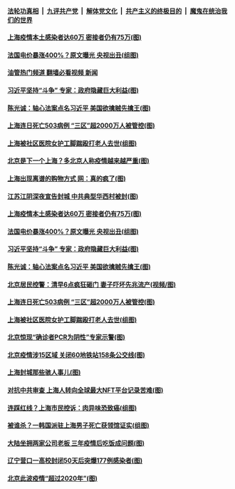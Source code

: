 ####  [法轮功真相](../../../../basic/blob/master/README.md?t=05070401) &nbsp;|&nbsp; [九评共产党](../../../../9ping.md/blob/master/README.md?t=05070401) &nbsp;|&nbsp; [解体党文化](../../../../jtdwh.md/blob/master/README.md?t=05070401)  &nbsp;|&nbsp; [共产主义的终极目的](../../../../gczydzjmd.md/blob/master/README.md?t=05070401) &nbsp;|&nbsp; [魔鬼在统治我们的世界](../../../../mgztzwmdsj.md/blob/master/README.md?t=05070401) 

#### [上海疫情本土感染者达60万 密接者仍有75万(图)](../pages/p1/1005640.md?t=05070401) 

#### [法国电价暴涨400%？原文曝光 央视出丑(组图)](../pages/p1/1005602.md?t=05070401) 

#### [油管热门频道 翻墙必看视频 新闻](http://45.76.130.85:81/youtube.html?05070401)

#### [习近平坚持“斗争” 专家：政府隐藏巨大利益(图)](../pages/p1/1005595.md?t=05070401) 

#### [陈光诚：轴心法案点名习近平 美国欲擒贼先擒王(图)](../pages/p1/1005593.md?t=05070401) 

#### [上海连日死亡503病例 “三区”超2000万人被管控(图)](../pages/p1/1005545.md?t=05070401) 

#### [上海被社区医院女护工脚踹殴打老人去世(组图)](../pages/p1/1005532.md?t=05070401) 

#### [北京是下一个上海？多北京人称疫情越来越严重(图)](../pages/p1/1005672.md?t=05070401) 

#### [上海出现离谱的购物方式 网：真的疯了(图)](../pages/p1/1005666.md?t=05070401) 

#### [江苏江阴深夜宣告封城 中共典型华西村被封(图)](../pages/p1/1005652.md?t=05070401) 

#### [上海疫情本土感染者达60万 密接者仍有75万(图)](../pages/p1/1005640.md?t=05070401) 

#### [法国电价暴涨400%？原文曝光 央视出丑(组图)](../pages/p1/1005602.md?t=05070401) 

#### [习近平坚持“斗争” 专家：政府隐藏巨大利益(图)](../pages/p1/1005595.md?t=05070401) 

#### [陈光诚：轴心法案点名习近平 美国欲擒贼先擒王(图)](../pages/p1/1005593.md?t=05070401) 

#### [北京居民控警：清早6点疯狂砸门 妻子吓坏先兆流产(视频/图)](../pages/p1/1005556.md?t=05070401) 

#### [上海连日死亡503病例 “三区”超2000万人被管控(图)](../pages/p1/1005545.md?t=05070401) 

#### [上海被社区医院女护工脚踹殴打老人去世(组图)](../pages/p1/1005532.md?t=05070401) 

#### [北京惊现“确诊者PCR为阴性”专家示警(图)](../pages/p1/1005529.md?t=05070401) 

#### [北京疫情涉15区域 关闭60地铁站158条公交线(图)](../pages/p1/1005523.md?t=05070401) 

#### [上海封城那些骇人事儿(图)](../pages/p1/1005499.md?t=05070401) 

#### [对抗中共审查 上海人转向全球最大NFT平台记录苦难(图)](../pages/p1/1005496.md?t=05070401) 

#### [连踩红线？上海市民控诉：肉异味恐致癌(组图)](../pages/p1/1005490.md?t=05070401) 

#### [被谁杀？一韩国派驻上海男子死亡获领馆证实(组图)](../pages/p1/1005487.md?t=05070401) 

#### [大陆坐拥两家公司老板 三年疫情后吃饭成问题(图)](../pages/p1/1005464.md?t=05070401) 


#### [辽宁营口一高校封闭50天后突爆177例感染者(图)](../pages/p1/1005443.md?t=05070401) 

#### [北京此波疫情“超过2020年”(图)](../pages/p1/1005454.md?t=05070401) 

<img src='http://gfw-breaker.win/goodnews/indexes/p1.md' width='0px' height='0px'/>
